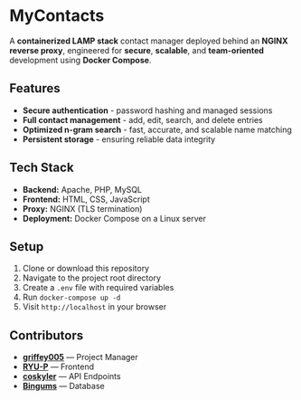 # MyContacts

A **containerized LAMP stack** contact manager deployed behind an **NGINX reverse proxy**, engineered for **secure**, **scalable**, and **team-oriented** development using **Docker Compose**.

## Features
- **Secure authentication** - password hashing and managed sessions  
- **Full contact management** - add, edit, search, and delete entries  
- **Optimized n-gram search** - fast, accurate, and scalable name matching   
- **Persistent storage** - ensuring reliable data integrity  

## Tech Stack
- **Backend:** Apache, PHP, MySQL  
- **Frontend:** HTML, CSS, JavaScript  
- **Proxy:** NGINX (TLS termination)  
- **Deployment:** Docker Compose on a Linux server

## Setup
1. Clone or download this repository  
2. Navigate to the project root directory  
3. Create a `.env` file with required variables
4. Run `docker-compose up -d`  
5. Visit `http://localhost` in your browser  

## Contributors
- [**griffey005**](https://github.com/griffey005) — Project Manager  
- [**RYU-P**](https://github.com/RYU-P) — Frontend  
- [**coskyler**](https://github.com/coskyler) — API Endpoints  
- [**Bingums**](https://github.com/Bingums) — Database  
